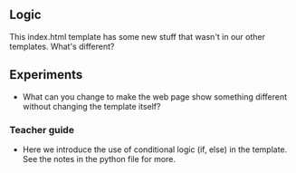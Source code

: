 ## Logic

This index.html template has some new stuff that wasn't in our other
templates. What's different?

## Experiments

 * What can you change to make the web page show something different
   without changing the template itself?

### Teacher guide

  * Here we introduce the use of conditional logic (if, else)
    in the template. See the notes in the python file for more.
